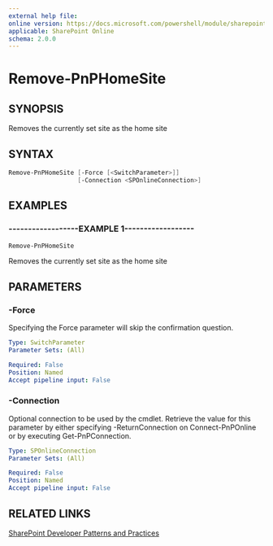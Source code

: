 ```yaml
---
external help file:
online version: https://docs.microsoft.com/powershell/module/sharepoint-pnp/remove-pnphomesite
applicable: SharePoint Online
schema: 2.0.0
---
```

# Remove-PnPHomeSite

## SYNOPSIS
Removes the currently set site as the home site

## SYNTAX 

```powershell
Remove-PnPHomeSite [-Force [<SwitchParameter>]]
                   [-Connection <SPOnlineConnection>]
```

## EXAMPLES

### ------------------EXAMPLE 1------------------
```powershell
Remove-PnPHomeSite
```

Removes the currently set site as the home site

## PARAMETERS

### -Force
Specifying the Force parameter will skip the confirmation question.

```yaml
Type: SwitchParameter
Parameter Sets: (All)

Required: False
Position: Named
Accept pipeline input: False
```

### -Connection
Optional connection to be used by the cmdlet. Retrieve the value for this parameter by either specifying -ReturnConnection on Connect-PnPOnline or by executing Get-PnPConnection.

```yaml
Type: SPOnlineConnection
Parameter Sets: (All)

Required: False
Position: Named
Accept pipeline input: False
```

## RELATED LINKS

[SharePoint Developer Patterns and Practices](https://aka.ms/sppnp)